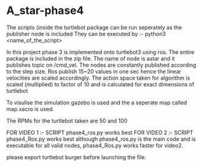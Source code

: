 # A_star-phase4

The scripts (inside the turtlebot package can be run seperately as the publisher node is included 
They can be executed by :- python3 <name_of_the_script>

In this project phase 3 is implemented onto turtlebot3 using ros.
The entire package is included in the zip file.
The name of node is astar and it publishes topic on /cmd_vel.
The nodes are constantly published according to the step size.
Ros publish 15~20 values in one sec hence the linear velocities are scaled accordingly.
The action space taken for algorithm is scaled (multiplied) to factor of 10 and is calculated for exact dimensions of turtlebot

To visulise the simulation gazebo is used and the a seperate map called map.xacro is used.

The RPMs for the turtlebot taken are 50 and 100

FOR VIDEO 1 :- SCRIPT phase4_ros.py works best
FOR VIDEO 2 :- SCRIPT phase4_Ros.py works best
although phase4_ros.py is the main code and is executable for all valid nodes, phase4_Ros.py works faster for video2.

please export turtlebot burger before launching the file.
